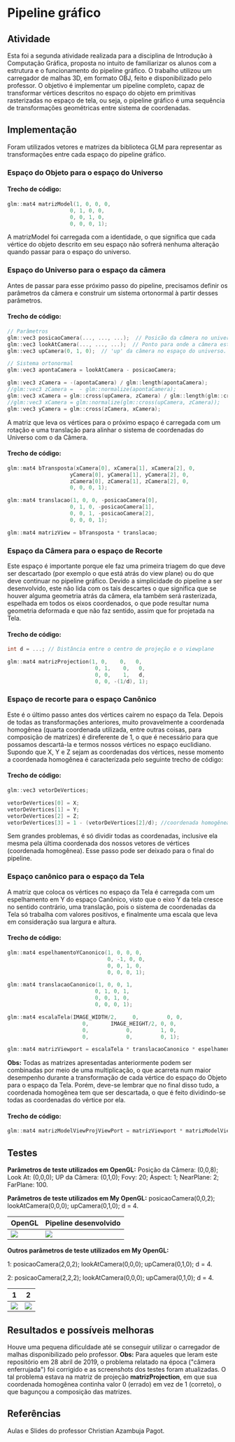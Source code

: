 # Pipeline gráfico

## Atividade

Esta foi a segunda atividade realizada para a disciplina de Introdução à Computação Gráfica, proposta no intuito de familiarizar os alunos com a estrutura e o funcionamento do pipeline gráfico. O trabalho utilizou um carregador de malhas 3D, em formato OBJ, feito e disponibilizado pelo professor. O objetivo é implementar um pipeline completo, capaz de transformar vértices descritos no espaço do objeto em primitivas rasterizadas no espaço de tela, ou seja, o pipeline gráfico é uma sequência de transformações geométricas entre sistema de coordenadas.

## Implementação

Foram utilizados vetores e matrizes da biblioteca GLM para representar as transformações entre cada espaço do pipeline gráfico.

### Espaço do Objeto para o espaço do Universo

#### Trecho de código:
~~~c++
glm::mat4 matrizModel(1, 0, 0, 0,
					0, 1, 0, 0,
					0, 0, 1, 0,
					0, 0, 0, 1);
~~~	

A matrizModel foi carregada com a identidade, o que significa que cada vértice do objeto descrito em seu espaço não sofrerá nenhuma alteração quando passar para o espaço do universo.

### Espaço do Universo para o espaço da câmera

Antes de passar para esse próximo passo do pipeline, precisamos definir os parâmetros da câmera e construir um sistema ortonormal à partir desses parâmetros.

#### Trecho de código:
~~~c++
// Parâmetros
glm::vec3 posicaoCamera(..., ..., ...);  // Posicão da câmera no universo.
glm::vec3 lookAtCamera(..., ..., ...);  // Ponto para onde a câmera está olhando.
glm::vec3 upCamera(0, 1, 0);  // 'up' da câmera no espaço do universo.

// Sistema ortonormal
glm::vec3 apontaCamera = lookAtCamera - posicaoCamera;

glm::vec3 zCamera = -(apontaCamera) / glm::length(apontaCamera);
//glm::vec3 zCamera =  - glm::normalize(apontaCamera);
glm::vec3 xCamera = glm::cross(upCamera, zCamera) / glm::length(glm::cross(upCamera, zCamera));
//glm::vec3 xCamera = glm::normalize(glm::cross(upCamera, zCamera));
glm::vec3 yCamera = glm::cross(zCamera, xCamera);
~~~	

A matriz que leva os vértices para o próximo espaço é carregada com um rotação e uma translação para alinhar o sistema de coordenadas do Universo com o da Câmera.

#### Trecho de código:
~~~c++
glm::mat4 bTransposta(xCamera[0], xCamera[1], xCamera[2], 0,
					yCamera[0], yCamera[1], yCamera[2], 0,
					zCamera[0], zCamera[1], zCamera[2], 0,
					0, 0, 0, 1);

glm::mat4 translacao(1, 0, 0, -posicaoCamera[0],
					0, 1, 0, -posicaoCamera[1],
					0, 0, 1, -posicaoCamera[2],
					0, 0, 0, 1);

glm::mat4 matrizView = bTransposta * translacao;
~~~	

### Espaço da Câmera para o espaço de Recorte

Este espaço é importante porque ele faz uma primeira triagem do que deve ser descartado (por exemplo o que está atrás do view plane) ou do que deve continuar no pipeline gráfico. Devido a simplicidade do pipeline a ser desenvolvido, este não lida com os tais descartes o que significa que se houver alguma geometria atrás da câmera, ela também será rasterizada, espelhada em todos os eixos coordenados, o que pode resultar numa geometria deformada e que não faz sentido, assim que for projetada na Tela. 

#### Trecho de código:
~~~c++
int d = ...; // Distância entre o centro de projeção e o viewplane

glm::mat4 matrizProjection(1, 0,    0,   0,
							0, 1,    0,   0,
							0, 0,    1,   d,
							0, 0, -(1/d), 1);
~~~	

### Espaço de recorte para o espaço Canônico

Este é o último passo antes dos vértices caírem no espaço da Tela. Depois de todas as transformações anteriores, muito provavelmente a coordenada homogênea (quarta coordenada utilizada, entre outras coisas, para composição de matrizes) é direferente de 1, o que é necessário para que possamos descartá-la e termos nossos vértices no espaço euclidiano. Supondo que X, Y e Z sejam as coordenadas dos vértices, nesse momento a coordenada homogênea é caracterizada pelo seguinte trecho de código:

#### Trecho de código:
~~~c++
glm::vec3 vetorDeVertices;

vetorDeVertices[0] = X;
vetorDeVertices[1] = Y;
vetorDeVertices[2] = Z;
vetorDeVertices[3] = 1 - (vetorDeVertices[2]/d); //coordenada homogênea;
~~~	

Sem grandes problemas, é só dividir todas as coordenadas, inclusive ela mesma pela última coordenada dos nossos vetores de vértices (coordenada homogênea). Esse passo pode ser deixado para o final do pipeline.

### Espaço canônico para o espaço da Tela

A matriz que coloca os vértices no espaço da Tela é carregada com um espelhamento em Y do espaço Canônico, visto que o eixo Y da  tela cresce no sentido contrário, uma translação, pois o sistema de coordenadas da Tela só trabalha com valores positivos, e finalmente uma escala que leva em consideração sua largura e altura. 

#### Trecho de código:
~~~c++
glm::mat4 espelhamentoYCanonico(1, 0, 0, 0,
								0, -1, 0, 0,
								0, 0, 1, 0,
								0, 0, 0, 1);

glm::mat4 translacaoCanonico(1, 0, 0, 1,
							0, 1, 0, 1,
							0, 0, 1, 0,
							0, 0, 0, 1);

glm::mat4 escalaTela(IMAGE_WIDTH/2,     0,         0, 0,
						0,       IMAGE_HEIGHT/2, 0, 0,
						0,            0,         1, 0,
						0,            0,         0, 1);

glm::mat4 matrizViewport = escalaTela * translacaoCanonico * espelhamentoYCanonico;
~~~	

__Obs:__ Todas as matrizes apresentadas anteriormente podem ser combinadas por meio de uma multiplicação, o que acarreta num maior desempenho durante a transformação de cada vértice do espaço do Objeto para o espaço da Tela. Porém, deve-se lembrar que no final disso tudo, a coordenada homogênea tem que ser descartada, o que é feito dividindo-se todas as coordenadas do vértice por ela. 

#### Trecho de código:
~~~c++
glm::mat4 matrizModelViewProjViewPort = matrizViewport * matrizModelViewProj;
~~~	

## Testes

__Parâmetros de teste utilizados em OpenGL:__ Posição da Câmera: (0,0,8); Look At: (0,0,0); UP da Câmera: (0,1,0); Fovy: 20; Aspect: 1; NearPlane: 2; FarPlane: 100.

__Parâmetros de teste utilizados em My OpenGL:__ posicaoCamera(0,0,2); lookAtCamera(0,0,0); upCamera(0,1,0); d = 4.

OpenGL | Pipeline desenvolvido
------------ | ------------
![](https://github.com/Moura00010001/CG/blob/master/Atividade%202/Printscreens/Pipeline%20OpenGL.png) | ![](https://github.com/Moura00010001/CG/blob/master/Atividade%202/Printscreens/Pipeline%20Projeto%20-%201.png)

__Outros parâmetros de teste utilizados em My OpenGL:__ 
<p>1: posicaoCamera(2,0,2); lookAtCamera(0,0,0); upCamera(0,1,0); d = 4.</p>
<p>2: posicaoCamera(2,2,2); lookAtCamera(0,0,0); upCamera(0,1,0); d = 4.</p>

1 | 2
------------ | ------------
![](https://github.com/Moura00010001/CG/blob/master/Atividade%202/Printscreens/Pipeline%20Projeto%20-%203.png) | ![](https://github.com/Moura00010001/CG/blob/master/Atividade%202/Printscreens/Pipeline%20Projeto%20-%202.png)

## Resultados e possíveis melhoras

Houve uma pequena dificuldade até se conseguir utilizar o carregador de malhas disponibilizado pelo professor.
__Obs:__ Para aqueles que leram este repositório em 28 abril de 2019, o problema relatado na época ("câmera enferrujada") foi corrigido e as screenshots dos testes foram atualizadas. O tal problema estava na matriz de projeção __matrizProjection__, em que sua coordenada homogênea continha valor 0 (errado) em vez de 1 (correto), o que bagunçou a composição das matrizes.

## Referências

Aulas e Slides do professor Christian Azambuja Pagot.
